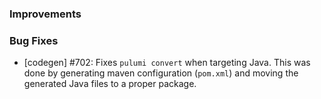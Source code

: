 ### Improvements

### Bug Fixes

- [codegen] #702: Fixes `pulumi convert` when targeting Java. 
  This was done by generating maven configuration (`pom.xml`) and moving the generated Java files to a proper package. 
